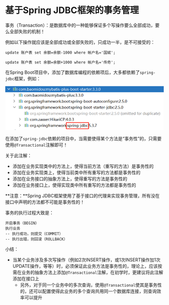 # 基于Spring JDBC框架的事务管理

事务（Transaction）：是数据库中的一种能够保证多个写操作要么全部成功，要么全部失败的机制！

例如以下操作就应该是全部成功或全部失败的，只成功一半，是不可接受的：

```mysql
update 账户表 set 余额=余额-1000 where 帐户名='国斌';
```

```mysql
update 账户表 set 余额=余额+1000 where 帐户名='传奇';
```

在Spring Boot项目中，添加了数据库编程的依赖项后，大多都依赖了`spring-jdbc`框架，例如：

![image-20230519111931728](assets/image-20230519111931728.png)

在添加了`spring-jdbc`依赖的项目中，当需要使得某个方法是“事务性”的，只需要使用`@Transactional`注解即可！

关于此注解：

- 添加在业务实现类中的方法上，使得当前方法（重写的方法）是事务性的
- 添加在业务实现类上，使得当前类中所有重写的方法都是事务性的
- 添加在业务接口的抽象方法上，使得重写的方法是事务性的
- 添加在业务接口上，使得实现类中所有重写的方法都是事务性的

**注意：**Spring JDBC框架使用了基于接口的代理来实现事务管理，所有没在接口中声明的方法都不可能是事务性的！

事务的执行过程大致是：

```
开启事务（BEGIN）
执行业务
-- 执行成功，则提交（COMMIT）
-- 执行出错，则回滚（ROLLBACK）
```

小结：

- 当某个业务涉及多次写操作（例如2次INSERT操作，或1次INSERT操作加1次UPDATE操作，等等）时，必须保证此业务方法是事务性的，理论上，应该按需在业务的抽象方法上添加`@Transactional`注解，在初学时，更建议将此注解添加在接口上
  - 另外，对于同一个业务中的多次查询，使用`@Transactional`使其是事务性的，还可以配置使得此业务的多个查询共用同一个数据库连接，则查询效率可以提升





